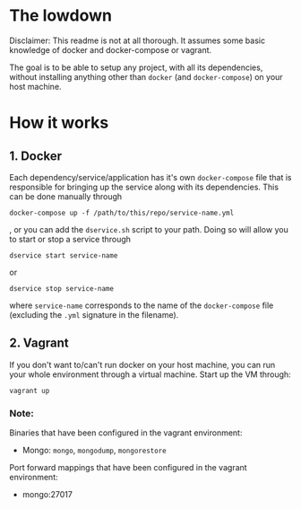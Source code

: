 # The lowdown

Disclaimer: This readme is not at all thorough. It assumes some basic knowledge of docker and docker-compose or vagrant.

The goal is to be able to setup any project, with all its dependencies, without installing anything other than `docker`
(and `docker-compose`) on your host machine.

# How it works
## 1. Docker
Each dependency/service/application has it's own `docker-compose` file that is responsible for bringing up the service
along with its dependencies. This can be done manually through
```
docker-compose up -f /path/to/this/repo/service-name.yml
```

, or you can add the `dservice.sh` script to your path. Doing so will allow you to
start or stop a service through
```
dservice start service-name
```
or
```
dservice stop service-name
```
where `service-name` corresponds to the name of the `docker-compose` file (excluding the `.yml` signature in the
filename).

## 2. Vagrant
If you don't want to/can't run docker on your host machine, you can run your whole environment through a virtual
machine. Start up the VM through:
```
vagrant up
```

### Note:
Binaries that have been configured in the vagrant environment:

* Mongo: `mongo`, `mongodump`, `mongorestore`

Port forward mappings that have been configured in the vagrant environment:

* mongo:27017
